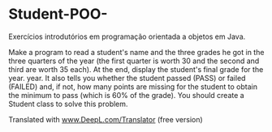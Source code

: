 # Student-POO-
Exercícios introdutórios em programação orientada a objetos em Java.

Make a program to read a student's name and the three grades he got in the three quarters of the year 
(the first quarter is worth 30 and the second and third are worth 35 each). At the end, display the student's final grade for the year. 
year. It also tells you whether the student passed (PASS) or failed (FAILED) and, if not, how many points are missing 
for the student to obtain the minimum to pass (which is 60% of the grade). You should create a Student class to 
solve this problem.

Translated with www.DeepL.com/Translator (free version)
